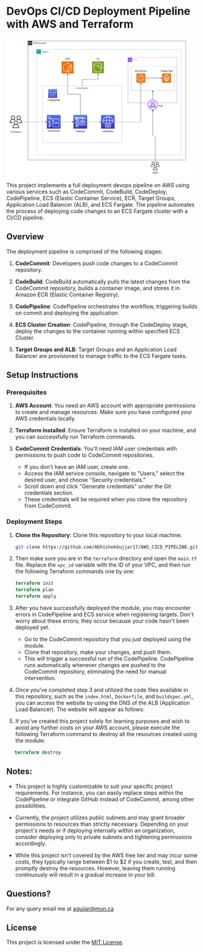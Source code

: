 # DevOps CI/CD Deployment Pipeline with AWS and Terraform
![img1.png](img1.png)

This project implements a full deployment devops pipeline on AWS using various services such as CodeCommit, CodeBuild, CodeDeploy, CodePipeline, ECS (Elastic Container Service), ECR, Target Groups, Application Load Balancer (ALB), and ECS Fargate. The pipeline automates the process of deploying code changes to an ECS Fargate cluster with a CI/CD pipeline.

## Overview

The deployment pipeline is comprised of the following stages:

1. **CodeCommit**: Developers push code changes to a CodeCommit repository.

2. **CodeBuild**: CodeBuild automatically pulls the latest changes from the CodeCommit repository, builds a container image, and stores it in Amazon ECR (Elastic Container Registry).

3. **CodePipeline**: CodePipeline orchestrates the workflow, triggering builds on commit and deploying the application.

4. **ECS Cluster Creation**: CodePipeline, through the CodeDeploy stage, deploy the changes to the container running within specified ECS Cluster.

5. **Target Groups and ALB**: Target Groups and an Application Load Balancer are provisioned to manage traffic to the ECS Fargate tasks.


## Setup Instructions

### Prerequisites

1. **AWS Account**: You need an AWS account with appropriate permissions to create and manage resources. Make sure you have configured your AWS credentials locally.

2. **Terraform Installed**: Ensure Terraform is installed on your machine, and you can successfully run Terraform commands.

3. **CodeCommit Credentials**: You'll need IAM user credentials with permissions to push code to CodeCommit repositories. 
   - If you don't have an IAM user, create one. 
   - Access the IAM service console, navigate to "Users," select the desired user, and choose "Security credentials." 
   - Scroll down and click "Generate credentials" under the Git credentials section. 
   - These credentials will be required when you clone the repository from CodeCommit.



### Deployment Steps

1. **Clone the Repository**: Clone this repository to your local machine.

    ```bash
    git clone https://github.com/AbhishekGujjar17/AWS_CICD_PIPELINE.git
    ```

2. Then make sure you are in the `terraform` directory and open the `main.tf` file. Replace the `vpc_id` variable with the ID of your VPC, and then run the following Terraform commands one by one:
   ```terraform
   terraform init
   terraform plan
   terraform apply

3. After you have successfully deployed the module, you may encounter errors in CodePipeline and ECS service when registering targets. Don't worry about these errors; they occur because your code hasn't been deployed yet. 

    - Go to the CodeCommit repository that you just deployed using the module.
    - Clone that repository, make your changes, and push them.
    - This will trigger a successful run of the CodePipeline. CodePipeline runs automatically whenever changes are pushed to the CodeCommit repository, eliminating       the need for manual intervention.

4. Once you've completed step 3 and utilized the code files available in this repository, such as the `index.html`, `Dockerfile`, and `buildspec.yml`, you can access the website by using the DNS of the ALB (Application Load Balancer). The website will appear as follows:

5. If you've created this project solely for learning purposes and wish to avoid any further costs on your AWS account, please execute the following Terraform command to destroy all the resources created using the module:
```terraform
   terraform destroy
```


## Notes:
- This project is highly customizable to suit your specific project requirements. For instance, you can easily replace steps within the CodePipeline or integrate GitHub instead of CodeCommit, among other possibilities.

- Currently, the project utilizes public subnets and may grant broader permissions to resources than strictly necessary. Depending on your project's needs or if deploying internally within an organization, consider deploying only to private subnets and tightening permissions accordingly.

- While this project isn't covered by the AWS free tier and may incur some costs, they typically range between $1 to $2 if you create, test, and then promptly destroy the resources. However, leaving them running continuously will result in a gradual increase in your bill.


## Questions?

For any query email me at agujjar@mun.ca

## License

This project is licensed under the [MIT License](LICENSE).
